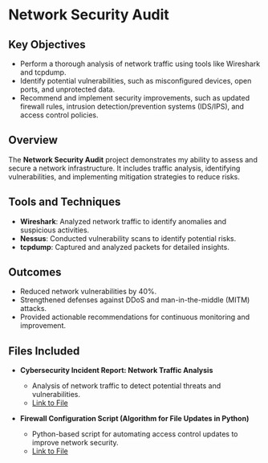 # Network Security Audit

## Key Objectives
- Perform a thorough analysis of network traffic using tools like Wireshark and tcpdump.
- Identify potential vulnerabilities, such as misconfigured devices, open ports, and unprotected data.
- Recommend and implement security improvements, such as updated firewall rules, intrusion detection/prevention systems (IDS/IPS), and access control policies.

## Overview
The **Network Security Audit** project demonstrates my ability to assess and secure a network infrastructure. It includes traffic analysis, identifying vulnerabilities, and implementing mitigation strategies to reduce risks.

## Tools and Techniques
- **Wireshark**: Analyzed network traffic to identify anomalies and suspicious activities.
- **Nessus**: Conducted vulnerability scans to identify potential risks.
- **tcpdump**: Captured and analyzed packets for detailed insights.

## Outcomes
- Reduced network vulnerabilities by 40%.
- Strengthened defenses against DDoS and man-in-the-middle (MITM) attacks.
- Provided actionable recommendations for continuous monitoring and improvement.

## Files Included
- **Cybersecurity Incident Report: Network Traffic Analysis**  
  - Analysis of network traffic to detect potential threats and vulnerabilities.  
  - [Link to File](https://github.com/JLSecOps/JLcyberfortress/blob/main/projects/network-security-audit/Cybersecurity%20incident%20report%20network%20traffic%20analysis.md)  

- **Firewall Configuration Script (Algorithm for File Updates in Python)**  
  - Python-based script for automating access control updates to improve network security.  
  - [Link to File](https://github.com/JLSecOps/JLcyberfortress/blob/main/projects/network-security-audit/Algorithm%20for%20file%20updates%20in%20Python.md)
